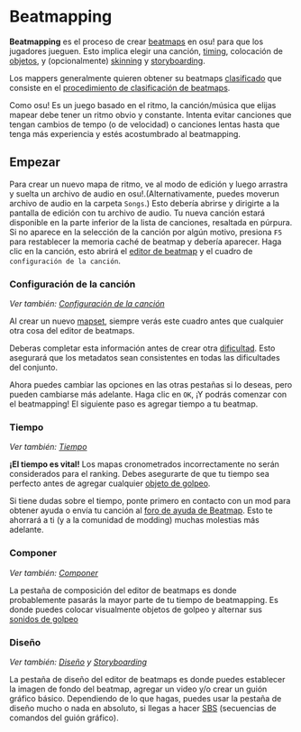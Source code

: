 # Beatmapping

**Beatmapping** es el proceso de crear [beatmaps](/wiki/Beatmap) en osu! para que los jugadores jueguen.
Esto implica elegir una canción, [timing](/wiki/Beatmap_Editor/Timing), colocación de [objetos](/wiki/Hit_object), y (opcionalmente) [skinning](/wiki/Skinning) y [storyboarding](/wiki/Storyboard#storyboarding).

Los mappers generalmente quieren obtener su beatmaps [clasificado](/wiki/Beatmap) que consiste en el [procedimiento de clasificación de beatmaps](/wiki/Beatmap_ranking_procedure).

Como osu! Es un juego basado en el ritmo, la canción/música que elijas mapear debe tener un ritmo obvio y constante.
Intenta evitar canciones que tengan cambios de tempo (o de velocidad) o canciones lentas hasta que tenga más experiencia y estés acostumbrado al beatmapping.

## Empezar

Para crear un nuevo mapa de ritmo, ve al modo de edición y luego arrastra y suelta un archivo de audio en osu!.(Alternativamente, puedes moverun archivo de audio en la carpeta `Songs`.)
Esto debería abrirse y dirigirte a la pantalla de edición con tu archivo de audio.
Tu nueva canción estará disponible en la parte inferior de la lista de canciones, resaltada en púrpura.
Si no aparece en la selección de la canción por algún motivo, presiona `F5` para restablecer la memoria caché de beatmap y debería aparecer.
Haga clic en la canción, esto abrirá el [editor de beatmap](/wiki/Beatmap_Editor) y el cuadro de `configuración de la canción`.

### Configuración de la canción

*Ver también: [Configuración de la canción](/wiki/Beatmap_Editor/Song_Setup)*

Al crear un nuevo [mapset](/wiki/Beatmap), siempre verás este cuadro antes que cualquier otra cosa del editor de beatmaps.

Deberas completar esta información antes de crear otra [dificultad](/wiki/Beatmap/Difficulty).
Esto asegurará que los metadatos sean consistentes en todas las dificultades del conjunto.

Ahora puedes cambiar las opciones en las otras pestañas si lo deseas, pero pueden cambiarse más adelante.
Haga clic en `OK`, ¡Y podrás comenzar con el beatmapping!
El siguiente paso es agregar tiempo a tu beatmap.

### Tiempo

*Ver también: [Tiempo](/wiki/Beatmap_Editor/Timing)*

**¡El tiempo es vital!**
Los mapas cronometrados incorrectamente no serán considerados para el ranking.
Debes asegurarte de que tu tiempo sea perfecto antes de agregar cualquier [objeto de golpeo](/wiki/Hit_object).

Si tiene dudas sobre el tiempo, ponte primero en contacto con un mod para obtener ayuda o envía tu canción al [foro de ayuda de Beatmap](https://osu.ppy.sh/community/forums/10).
Esto te ahorrará a ti (y a la comunidad de modding) muchas molestias más adelante.

### Componer

*Ver también: [Componer](/wiki/Beatmap_Editor/Compose)*

La pestaña de composición del editor de beatmaps es donde probablemente pasarás la mayor parte de tu tiempo de beatmapping.
Es donde puedes colocar visualmente objetos de golpeo y alternar sus [sonidos de golpeo](/wiki/Beatmapping/Hitsound)

### Diseño

*Ver también: [Diseño](/wiki/Beatmap_Editor/Design) y [Storyboarding](/wiki/Storyboard#storyboarding)*

La pestaña de diseño del editor de beatmaps es donde puedes establecer la imagen de fondo del beatmap, agregar un video y/o crear un guión gráfico básico.
Dependiendo de lo que hagas, puedes usar la pestaña de diseño mucho o nada en absoluto, si llegas a hacer [SBS](/wiki/Storyboard/Scripting) (secuencias de comandos del guión gráfico).
